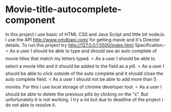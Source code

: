# Movie-title-autocomplete-component

In this project i use basic of HTML CSS and Java Script and little bit nodeJs.
I use the API http://www.omdbapi.com/ for getting mavie and it's Director details.
To run this project try http://127.0.0.1:5500/index.html
Specification:-
⭐ As a user I should be able to type and should see an auto complete of movie titles that match my letters typed.
⭐ As a user I should be able to select a movie title and it should be added to the field as a pill.
⭐ As a user I should be able to click outside of the auto complete and it should close the auto complete field.
⭐ As a user I should not be able to add more than 5 movies. For this i use local storage of chrome developer tool.
⭐ As a user I should be able to delete the previous pills by clicking on the “x”. But unfortunately it is not working. 
   I try a lot but due to deadline of the project i do not able to resolve it.

